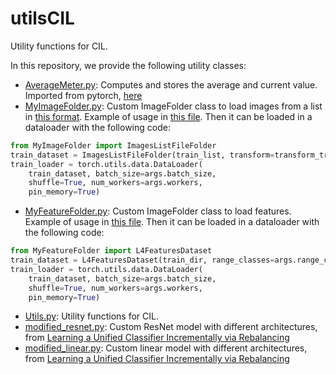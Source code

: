 # utilsCIL
Utility functions for CIL.

In this repository, we provide the following utility classes:
- [AverageMeter.py](https://github.com/GregoirePetit/utilsCIL/blob/main/AverageMeter.py): Computes and stores the average and current value. Imported from pytorch, [here](https://github.com/pytorch/examples/blob/master/imagenet/main.py#L420-L438)
- [MyImageFolder.py](https://github.com/GregoirePetit/utilsCIL/blob/main/MyImageFolder.py): Custom ImageFolder class to load images from a list in [this format](https://github.com/GregoirePetit/imagelistsCIL). Example of usage in [this file](https://github.com/GregoirePetit/FeTrIL/blob/main/codes/scratch.py#L88-L104). Then it can be loaded in a dataloader with the following code:
```python
from MyImageFolder import ImagesListFileFolder
train_dataset = ImagesListFileFolder(train_list, transform=transform_train, random_seed=args.random_seed, range_classes=args.range_classes)
train_loader = torch.utils.data.DataLoader(
    train_dataset, batch_size=args.batch_size,
    shuffle=True, num_workers=args.workers,
    pin_memory=True)
```
- [MyFeatureFolder.py](https://github.com/GregoirePetit/utilsCIL/blob/main/MyFeatureFolder.py): Custom ImageFolder class to load features. Example of usage in [this file](https://github.com/GregoirePetit/FeTrIL/blob/main/codes/train_classifiers.py#L40). Then it can be loaded in a dataloader with the following code:
```python
from MyFeatureFolder import L4FeaturesDataset
train_dataset = L4FeaturesDataset(train_dir, range_classes=args.range_classes)
train_loader = torch.utils.data.DataLoader(
    train_dataset, batch_size=args.batch_size,
    shuffle=True, num_workers=args.workers,
    pin_memory=True)
```
- [Utils.py](https://github.com/GregoirePetit/utilsCIL/blob/main/Utils.py): Utility functions for CIL.
- [modified_resnet.py](https://github.com/GregoirePetit/utilsCIL/blob/main/modified_resnet.py): Custom ResNet model with different architectures, from [Learning a Unified Classifier Incrementally via Rebalancing](https://github.com/hshustc/CVPR19_Incremental_Learning/blob/master/imagenet-class-incremental/modified_resnet.py)
- [modified_linear.py](https://github.com/GregoirePetit/utilsCIL/blob/main/modified_linear.py): Custom linear model with different architectures, from [Learning a Unified Classifier Incrementally via Rebalancing](https://github.com/hshustc/CVPR19_Incremental_Learning/blob/master/imagenet-class-incremental/modified_linear.py)